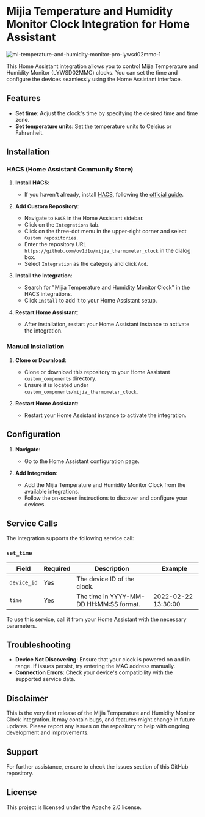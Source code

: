 # Mijia Temperature and Humidity Monitor Clock Integration for Home Assistant

![mi-temperature-and-humidity-monitor-pro-lywsd02mmc-1](https://github.com/user-attachments/assets/15d6fccc-e40a-4344-8360-9a40797efc55) 

This Home Assistant integration allows you to control Mijia Temperature and Humidity Monitor (LYWSD02MMC) clocks. You can set the time and configure the devices seamlessly using the Home Assistant interface.

## Features

- **Set time**: Adjust the clock's time by specifying the desired time and time zone.
- **Set temperature units**: Set the temperature units to Celsius or Fahrenheit.

## Installation

### HACS (Home Assistant Community Store)

1. **Install HACS**:
   - If you haven't already, install [HACS](https://hacs.xyz/), following the [official guide](https://hacs.xyz/docs/setup/download).

2. **Add Custom Repository**:
   - Navigate to `HACS` in the Home Assistant sidebar.
   - Click on the `Integrations` tab.
   - Click on the three-dot menu in the upper-right corner and select `Custom repositories`.
   - Enter the repository URL `https://github.com/ov1d1u/mijia_thermometer_clock` in the dialog box.
   - Select `Integration` as the category and click `Add`.

3. **Install the Integration**:
   - Search for "Mijia Temperature and Humidity Monitor Clock" in the HACS integrations.
   - Click `Install` to add it to your Home Assistant setup.

4. **Restart Home Assistant**:
   - After installation, restart your Home Assistant instance to activate the integration.

### Manual Installation

1. **Clone or Download**:
   - Clone or download this repository to your Home Assistant `custom_components` directory.
   - Ensure it is located under `custom_components/mijia_thermometer_clock`.

2. **Restart Home Assistant**:
   - Restart your Home Assistant instance to activate the integration.

## Configuration

1. **Navigate**:
   - Go to the Home Assistant configuration page.
   
2. **Add Integration**:
   - Add the Mijia Temperature and Humidity Monitor Clock from the available integrations.
   - Follow the on-screen instructions to discover and configure your devices.

## Service Calls

The integration supports the following service call:

### `set_time`

| Field      | Required | Description                       | Example                   |
|------------|----------|-----------------------------------|---------------------------|
| `device_id`| Yes      | The device ID of the clock.       |                           |
| `time`     | Yes      | The time in YYYY-MM-DD HH:MM:SS format. | 2022-02-22 13:30:00       |

To use this service, call it from your Home Assistant with the necessary parameters.

## Troubleshooting

- **Device Not Discovering**: Ensure that your clock is powered on and in range. If issues persist, try entering the MAC address manually.
- **Connection Errors**: Check your device's compatibility with the supported service data.

## Disclaimer

This is the very first release of the Mijia Temperature and Humidity Monitor Clock integration. It may contain bugs, and features might change in future updates. Please report any issues on the repository to help with ongoing development and improvements.

## Support

For further assistance, ensure to check the issues section of this GitHub repository.

## License

This project is licensed under the Apache 2.0 license.
